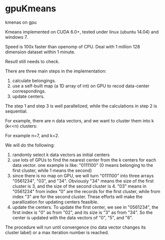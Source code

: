 gpuKmeans
=========

kmenas on gpu


Kmeans implemented on CUDA 6.0+, tested under linux (ubuntu 14.04) and windows 7.

Speed is 100x faster than openomp of CPU. Deal with 1 million 128 dimension dataset within 1 minute.

Resutl still needs to check.

There are three main steps in the implementation:
1. calculate belongings.
2. use a self-built map (a 1D array of int) on GPU to recod data-center correspondings.
3. update centers.

The step 1 and step 3 is well parallelized, while the calculations in step 2 is sequential.

For example, there are n data vectors, and we want to cluster them into k (k<<n) clusters:

For example n=7, and k=2.

We will do the following:
1. randomly select k data vectors as initial centers
2. use lots of GPUs to find the nearest center from the k centers for each data vector. one example is like: "0111100" (0 means belonging to the first cluster, while 1 means the second)
3. since there is no map on GPU, we will turn "0111100" into three arrays "0561234", "03", and "34". Obviously "34" means the size of the first cluster is 3, and the size of the second cluster is 4. "03" means in "0561234" from index "0" are  the records for the first cluster, while from index "3" are for the second cluster. These efforts will make the parallization for updating centers feasible.
4. update the centers. To update the first center, we see in "0561234", the first index is "0" as from "02", and its size  is "3" as from "34". So the center is updated with the data vectors of "0", "5", and "6".

The procedure will run until convergence (no data vector changes its cluster label) or a max iteration number is reached.




